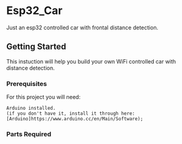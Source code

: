 # Esp32_Car
Just an esp32 controlled car with frontal distance detection. 

## Getting Started
This instuction will help you build your own WiFi controlled car with distance detection.

### Prerequisites
For this project you will need:
```
Arduino installed.
(if you don't have it, install it through here: [Arduino]https://www.arduino.cc/en/Main/Software);
```

### Parts Required
